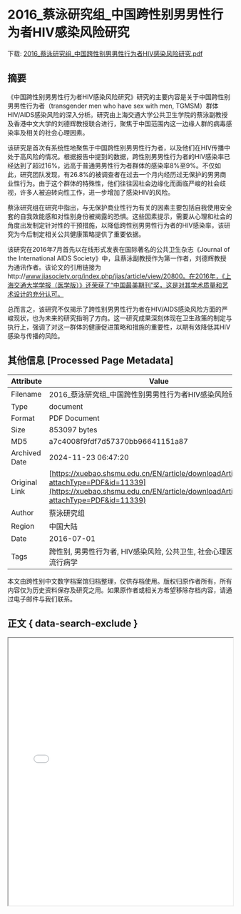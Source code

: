 # 2016_蔡泳研究组_中国跨性别男男性行为者HIV感染风险研究

<!-- tcd_download_link -->
下载: <a href="2016_蔡泳研究组_中国跨性别男男性行为者HIV感染风险研究.pdf" download>2016_蔡泳研究组_中国跨性别男男性行为者HIV感染风险研究.pdf</a>
<!-- tcd_download_link_end -->

## 摘要

<!-- tcd_abstract -->
《中国跨性别男男性行为者HIV感染风险研究》研究的主要内容是关于中国跨性别男男性行为者（transgender men who have sex with men, TGMSM）群体HIV/AIDS感染风险的深入分析。研究由上海交通大学公共卫生学院的蔡泳副教授及香港中文大学的刘德辉教授联合进行，聚焦于中国范围内这一边缘人群的病毒感染率及相关的社会心理因素。

该研究是首次有系统性地聚焦于中国跨性别男男性行为者，以及他们在HIV传播中处于高风险的情况。根据报告中提到的数据，跨性别男男性行为者的HIV感染率已经达到了超过16%，远高于普通男男性行为者群体的感染率8%至9%。不仅如此，研究团队发现，有26.8%的被调查者在过去一个月内经历过无保护的男男商业性行为。由于这个群体的特殊性，他们往往因社会边缘化而面临严峻的社会歧视，许多人被迫转向性工作，进一步增加了感染HIV的风险。

蔡泳研究组在研究中指出，与无保护商业性行为有关的因素主要包括自我使用安全套的自我效能感和对性别身份被揭露的恐惧。这些因素提示，需要从心理和社会的角度出发制定针对性的干预措施，以降低跨性别男男性行为者的HIV感染率，该研究为今后制定相关公共健康策略提供了重要依据。

该研究在2016年7月首先以在线形式发表在国际著名的公共卫生杂志《Journal of the International AIDS Society》中，且蔡泳副教授作为第一作者，刘德辉教授为通讯作者。该论文的引用链接为http://www.jiasociety.org/index.php/jias/article/view/20800。在2016年，《上海交通大学学报（医学版）》还荣获了“中国最美期刊”奖，这是对其学术质量和艺术设计的充分认可。

总而言之，该研究不仅揭示了跨性别男男性行为者在HIV/AIDS感染风险方面的严峻现状，也为未来的研究指明了方向。这一研究成果深刻体现在卫生政策的制定与执行上，强调了对这一群体的健康促进策略和措施的重要性，以期有效降低其HIV感染与传播的风险。

<!-- tcd_abstract_end -->

## 其他信息 [Processed Page Metadata]

| Attribute       | Value                                  |
|-----------------|----------------------------------------|
| Filename        | 2016_蔡泳研究组_中国跨性别男男性行为者HIV感染风险研究.pdf                             |
| Type            | document                                 |
| Format          | PDF Document                               |
| Size            | 853097 bytes                           |
| MD5             | a7c4008f9fdf7d57370bb96641151a87                                  |
| Archived Date   | 2024-11-23 06:47:20                             |
| Original Link   | [https://xuebao.shsmu.edu.cn/EN/article/downloadArticleFile.do?attachType=PDF&id=11339](https://xuebao.shsmu.edu.cn/EN/article/downloadArticleFile.do?attachType=PDF&id=11339)                         |
| Author          | 蔡泳研究组                               |
| Region          | 中国大陆                               |
| Date            | 2016-07-01                                 |
| Tags            | 跨性别, 男男性行为者, HIV感染风险, 公共卫生, 社会心理因素, 性工作, 流行病学                                 |

本文由跨性别中文数字档案馆归档整理，仅供存档使用。版权归原作者所有，所有内容仅为历史资料保存及研究之用。如果原作者或相关方希望移除存档内容，请通过电子邮件与我们联系。

## 正文 { data-search-exclude }

<!-- tcd_main_text -->
<iframe src="../2016_蔡泳研究组_中国跨性别男男性行为者HIV感染风险研究.pdf" width="100%" height="600px">
    <p>无法显示PDF，请下载查看。</p>
</iframe>
<!-- tcd_main_text_end -->

